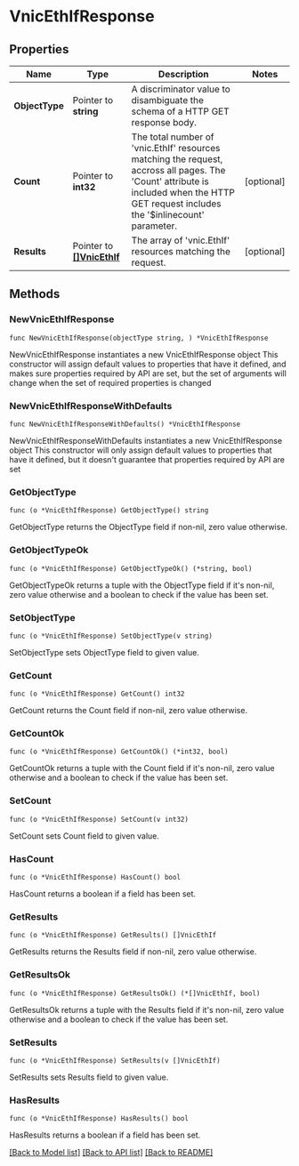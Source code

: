 # VnicEthIfResponse

## Properties

Name | Type | Description | Notes
------------ | ------------- | ------------- | -------------
**ObjectType** | Pointer to **string** | A discriminator value to disambiguate the schema of a HTTP GET response body. | 
**Count** | Pointer to **int32** | The total number of &#39;vnic.EthIf&#39; resources matching the request, accross all pages. The &#39;Count&#39; attribute is included when the HTTP GET request includes the &#39;$inlinecount&#39; parameter. | [optional] 
**Results** | Pointer to [**[]VnicEthIf**](vnic.EthIf.md) | The array of &#39;vnic.EthIf&#39; resources matching the request. | [optional] 

## Methods

### NewVnicEthIfResponse

`func NewVnicEthIfResponse(objectType string, ) *VnicEthIfResponse`

NewVnicEthIfResponse instantiates a new VnicEthIfResponse object
This constructor will assign default values to properties that have it defined,
and makes sure properties required by API are set, but the set of arguments
will change when the set of required properties is changed

### NewVnicEthIfResponseWithDefaults

`func NewVnicEthIfResponseWithDefaults() *VnicEthIfResponse`

NewVnicEthIfResponseWithDefaults instantiates a new VnicEthIfResponse object
This constructor will only assign default values to properties that have it defined,
but it doesn't guarantee that properties required by API are set

### GetObjectType

`func (o *VnicEthIfResponse) GetObjectType() string`

GetObjectType returns the ObjectType field if non-nil, zero value otherwise.

### GetObjectTypeOk

`func (o *VnicEthIfResponse) GetObjectTypeOk() (*string, bool)`

GetObjectTypeOk returns a tuple with the ObjectType field if it's non-nil, zero value otherwise
and a boolean to check if the value has been set.

### SetObjectType

`func (o *VnicEthIfResponse) SetObjectType(v string)`

SetObjectType sets ObjectType field to given value.


### GetCount

`func (o *VnicEthIfResponse) GetCount() int32`

GetCount returns the Count field if non-nil, zero value otherwise.

### GetCountOk

`func (o *VnicEthIfResponse) GetCountOk() (*int32, bool)`

GetCountOk returns a tuple with the Count field if it's non-nil, zero value otherwise
and a boolean to check if the value has been set.

### SetCount

`func (o *VnicEthIfResponse) SetCount(v int32)`

SetCount sets Count field to given value.

### HasCount

`func (o *VnicEthIfResponse) HasCount() bool`

HasCount returns a boolean if a field has been set.

### GetResults

`func (o *VnicEthIfResponse) GetResults() []VnicEthIf`

GetResults returns the Results field if non-nil, zero value otherwise.

### GetResultsOk

`func (o *VnicEthIfResponse) GetResultsOk() (*[]VnicEthIf, bool)`

GetResultsOk returns a tuple with the Results field if it's non-nil, zero value otherwise
and a boolean to check if the value has been set.

### SetResults

`func (o *VnicEthIfResponse) SetResults(v []VnicEthIf)`

SetResults sets Results field to given value.

### HasResults

`func (o *VnicEthIfResponse) HasResults() bool`

HasResults returns a boolean if a field has been set.


[[Back to Model list]](../README.md#documentation-for-models) [[Back to API list]](../README.md#documentation-for-api-endpoints) [[Back to README]](../README.md)


